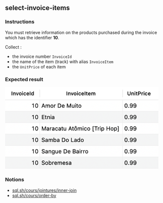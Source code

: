 ## select-invoice-items

### Instructions

You must retrieve information on the products purchased during the invoice which has the identifier **10**.

Collect :

- the invoice number `InvoiceId`
- the name of the item (track) with alias `InvoiceItem`
- the `UnitPrice` of each item

### Expected result

![Expected Result](./expected.png)

### Notions

- [sql.sh/cours/jointures/inner-join](https://sql.sh/cours/jointures/inner-join)
- [sql.sh/cours/order-by](https://sql.sh/cours/order-by)
